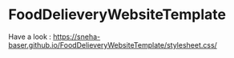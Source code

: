 # FoodDelieveryWebsiteTemplate
Have a look : https://sneha-baser.github.io/FoodDelieveryWebsiteTemplate/stylesheet.css/

